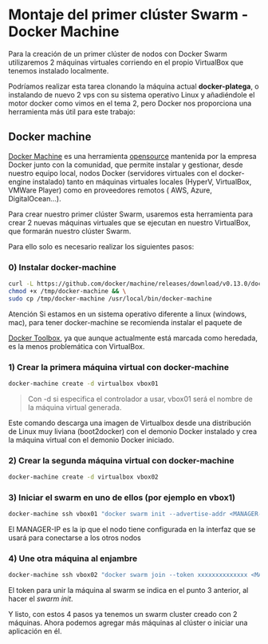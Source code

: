 # Montaje del primer clúster Swarm - Docker Machine

Para la creación de un primer clúster de nodos con Docker Swarm utilizaremos 2 máquinas virtuales corriendo en el propio VirtualBox que tenemos instalado localmente.

Podríamos realizar esta tarea clonando la máquina actual **docker-platega**, o instalando de nuevo 2 vps con su sistema operativo Linux y añadiéndole el motor docker como vimos en el tema 2, pero Docker nos proporciona una herramienta más útil para este trabajo:

## Docker machine

[Docker Machine](https://docs.docker.com/machine/overview/#why-should-i-use-it) es una herramienta [opensource](https://github.com/docker/machine) mantenida por la empresa Docker junto con la comunidad, que permite instalar y gestionar, desde nuestro equipo local, nodos Docker (servidores virtuales con el docker-engine instalado) tanto en máquinas virtuales locales (HyperV, VirtualBox, VMWare Player) como en proveedores remotos ( AWS, Azure, DigitalOcean...).

Para crear nuestro primer clúster Swarm, usaremos esta herramienta para crear 2 nuevas máquinas virtuales que se ejecutan en nuestro VirtualBox, que formarán nuestro clúster Swarm.

Para ello solo es necesario realizar los siguientes pasos:

### 0) Instalar docker-machine

```sh
curl -L https://github.com/docker/machine/releases/download/v0.13.0/docker-machine-`uname -s`-`uname -m` >/tmp/docker-machine && \
chmod +x /tmp/docker-machine && \
sudo cp /tmp/docker-machine /usr/local/bin/docker-machine
```

Atención Si estamos en un sistema operativo diferente a linux (windows, mac), para tener docker-machine se recomienda instalar el paquete de

[Docker Toolbox](https://docs.docker.com/toolbox/overview/), ya que aunque actualmente está marcada como heredada, es la menos problemática con VirtualBox.

### 1) Crear la primera máquina virtual con docker-machine

```sh
docker-machine create -d virtualbox vbox01
```

> Con -d si especifica el controlador a usar, vbox01 será el nombre de la máquina virtual generada.

Este comando descarga una imagen de Virtualbox desde una distribución de Linux muy liviana (boot2docker) con el demonio Docker instalado y crea la máquina virtual con el demonio Docker iniciado.

### 2) Crear la segunda máquina virtual con docker-machine

```sh
docker-machine create -d virtualbox vbox02
```

### 3) Iniciar el swarm en uno de ellos (por ejemplo en vbox1)

```sh
docker-machine ssh vbox01 "docker swarm init --advertise-addr <MANAGER-IP>"
```

El MANAGER-IP es la ip que el nodo tiene configurada en la interfaz que se usará para conectarse a los otros nodos

### 4) Une otra máquina al enjambre

```sh
docker-machine ssh vbox02 "docker swarm join --token xxxxxxxxxxxxxx <MANAGER-IP>:2377"
```

El token para unir la máquina al swarm se indica en el punto 3 anterior, al hacer el *swarm init*.

Y listo, con estos 4 pasos ya tenemos un swarm cluster creado con 2 máquinas. Ahora podemos agregar más máquinas al clúster o iniciar una aplicación en él.